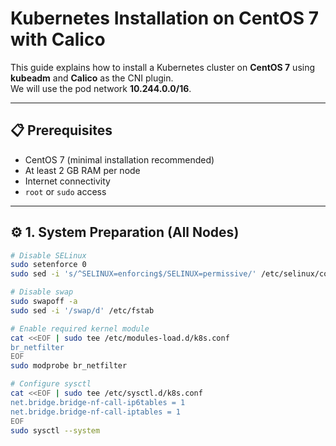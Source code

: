 # Kubernetes Installation on CentOS 7 with Calico

This guide explains how to install a Kubernetes cluster on **CentOS 7** using **kubeadm** and **Calico** as the CNI plugin.  
We will use the pod network **10.244.0.0/16**.

---

## 📋 Prerequisites

- CentOS 7 (minimal installation recommended)
- At least 2 GB RAM per node
- Internet connectivity
- `root` or `sudo` access

---

## ⚙️ 1. System Preparation (All Nodes)

```bash
# Disable SELinux
sudo setenforce 0
sudo sed -i 's/^SELINUX=enforcing$/SELINUX=permissive/' /etc/selinux/config

# Disable swap
sudo swapoff -a
sudo sed -i '/swap/d' /etc/fstab

# Enable required kernel module
cat <<EOF | sudo tee /etc/modules-load.d/k8s.conf
br_netfilter
EOF
sudo modprobe br_netfilter

# Configure sysctl
cat <<EOF | sudo tee /etc/sysctl.d/k8s.conf
net.bridge.bridge-nf-call-ip6tables = 1
net.bridge.bridge-nf-call-iptables = 1
EOF
sudo sysctl --system
